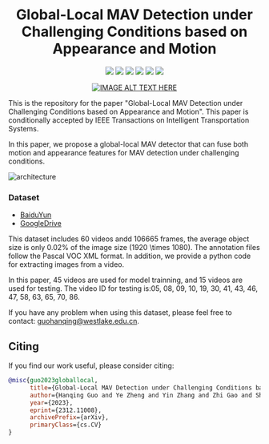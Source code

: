 <div align="center">
  <h1>Global-Local MAV Detection under Challenging Conditions based on Appearance and Motion</h1>
<p align="center">
  <a href="https://arxiv.org/abs/2312.11008">
    <img src="https://img.shields.io/badge/arXiv-paper?style=socia&logo=arxiv&logoColor=white&labelColor=grey&color=blue"></a>
  <a href="https://arxiv.org/pdf/2312.11008.pdf">
    <img src="https://img.shields.io/badge/Paper-blue?logo=googledocs&logoColor=white&labelColor=grey&color=blue"></a>
  <a href="https://westlakeu-my.sharepoint.com/:f:/g/personal/zhao_lab_westlake_edu_cn/EgX-57n5etFOtaS_QjeGfQEBOTo6y9PkVOGTyt3tsOB5LA?e=jILuMf">
    <img src="https://img.shields.io/badge/Dataset-blue?logo=microsoftsharepoint&logoColor=white&labelColor=grey&color=blue"></a>
  <a href="https://pan.baidu.com/share/init?surl=qROfavqy_auzfq0mqjiJ3A?pw=sr7f">
    <img src="https://img.shields.io/badge/Baidu Netdisk-blue?logo=dask&logoColor=white&labelColor=grey&color=blue"></a>
  <a href="https://www.youtube.com/watch?v=Tv473mAzHbU">
    <img src="https://img.shields.io/badge/Video-blue?logo=youtube&logoColor=white&labelColor=grey&color=blue"></a>
  <a href="https://opensource.org/licenses/MIT">
    <img src="https://img.shields.io/badge/License-MIT-yellow.svg"></a>
</p>
  
  [![IMAGE ALT TEXT HERE](https://img.youtube.com/vi/Tv473mAzHbU/0.jpg)](https://www.youtube.com/watch?v=Tv473mAzHbU)
  
</div>

This is the repository for the paper "Global-Local MAV Detection under Challenging Conditions based on Appearance and Motion". This paper is conditionally accepted by IEEE Transactions on Intelligent Transportation Systems. 

In this paper, we propose a global-local MAV detector that can fuse both motion and appearance features for MAV detection under challenging conditions.

![architecture](https://github.com/WestlakeIntelligentRobotics/Global-Local-MAV-Detection/assets/125523389/656b737a-d846-4206-9d9b-0a4faec524af)

### Dataset
- [BaiduYun](https://pan.baidu.com/share/init?surl=qROfavqy_auzfq0mqjiJ3A?pw=sr7f)
- [GoogleDrive](https://drive.google.com/file/d/1_I5jR-a-Jlan96s7XD3QeLLddb51rDT_/view?usp=drive_link)
<!--[Microsoft SharePoint](https://westlakeu-my.sharepoint.com/:f:/g/personal/zhao_lab_westlake_edu_cn/EgX-57n5etFOtaS_QjeGfQEBOTo6y9PkVOGTyt3tsOB5LA?e=jILuMf)-->
  
This dataset includes 60 videos andd 106665 frames, the average object size is only 0.02% of the image size (1920 \times 1080). The annotation files follow the Pascal VOC XML format. In addition, we provide a python code for extracting images from a video.

In this paper, 45 videos are used for model trainning, and 15 videos are used for testing. The video ID for testing is:05, 08, 09, 10, 19, 30, 41, 43, 46, 47, 58, 63,  65, 70, 86.

If you have any problem when using this dataset, please feel free to contact: guohanqing@westlake.edu.cn.

## Citing
If you find our work useful, please consider citing:
```BibTeX
@misc{guo2023globallocal,
      title={Global-Local MAV Detection under Challenging Conditions based on Appearance and Motion}, 
      author={Hanqing Guo and Ye Zheng and Yin Zhang and Zhi Gao and Shiyu Zhao},
      year={2023},
      eprint={2312.11008},
      archivePrefix={arXiv},
      primaryClass={cs.CV}
}
```
